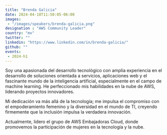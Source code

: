 ```yaml
---
title: "Brenda Galicia"
date: 2024-04-18T11:50:05-06:00
images: 
 - "/images/speakers/brenda-galicia.png"
designation : "AWS Community Leader"
country: "mx"
twitter: ""
linkedin: "https://www.linkedin.com/in/brenda-galicia/"
github: ""
events: 
 - 2024-h1
---
```


Soy una apasionada del desarrollo tecnológico con amplia experiencia en el desarrollo de soluciones orientada a servicios, aplicaciones web y el fascinante mundo de la inteligencia artificial, especialmente en el campo de machine learning. He perfeccionado mis habilidades en la nube de AWS, liderando proyectos innovadores.

Mi dedicación va más allá de la tecnología; me impulsa el compromiso con el empoderamiento femenino y la diversidad en el mundo de TI, creyendo firmemente que la inclusión impulsa la verdadera innovación.

Actualmente, lidero el grupo de AWS Embajadoras Cloud, donde promovemos la participación de mujeres en la tecnología y la nube.